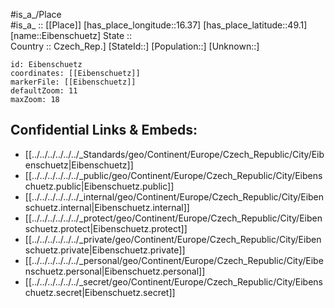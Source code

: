 ﻿---
location: [49.1,16.37] 
mapzoom: [7,12] 
mapmarker: city 
type: City
tags:
- geo/City


SpocWebEntityId: 29991
isDeleted: false
confidential: public

---
#is_a_/Place  
#is_a_ :: [[Place]] 
[has_place_longitude::16.37] 
[has_place_latitude::49.1] 
[name::Eibenschuetz] 
State ::  
Country :: Czech_Rep.] 
[StateId::] 
[Population::] 
[Unknown::] 


```leaflet
id: Eibenschuetz
coordinates: [[Eibenschuetz]] 
markerFile: [[Eibenschuetz]] 
defaultZoom: 11 
maxZoom: 18
```


## Confidential Links & Embeds: 
- [[../../../../../../_Standards/geo/Continent/Europe/Czech_Republic/City/Eibenschuetz|Eibenschuetz]] 
- [[../../../../../../_public/geo/Continent/Europe/Czech_Republic/City/Eibenschuetz.public|Eibenschuetz.public]] 
- [[../../../../../../_internal/geo/Continent/Europe/Czech_Republic/City/Eibenschuetz.internal|Eibenschuetz.internal]] 
- [[../../../../../../_protect/geo/Continent/Europe/Czech_Republic/City/Eibenschuetz.protect|Eibenschuetz.protect]] 
- [[../../../../../../_private/geo/Continent/Europe/Czech_Republic/City/Eibenschuetz.private|Eibenschuetz.private]] 
- [[../../../../../../_personal/geo/Continent/Europe/Czech_Republic/City/Eibenschuetz.personal|Eibenschuetz.personal]] 
- [[../../../../../../_secret/geo/Continent/Europe/Czech_Republic/City/Eibenschuetz.secret|Eibenschuetz.secret]] 
